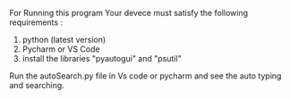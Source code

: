 For Running this program Your devece must satisfy the following requirements :
1. python (latest version)
2. Pycharm or VS Code
3. install the libraries "pyautogui" and "psutil"

Run the autoSearch.py file in Vs code or pycharm and see the auto typing and searching.
